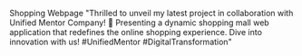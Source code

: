 Shopping Webpage
 "Thrilled to unveil my latest project in collaboration with Unified Mentor Company! 🌟 Presenting a dynamic shopping mall web application that redefines the online shopping experience. Dive into innovation with us! #UnifiedMentor #DigitalTransformation" 
